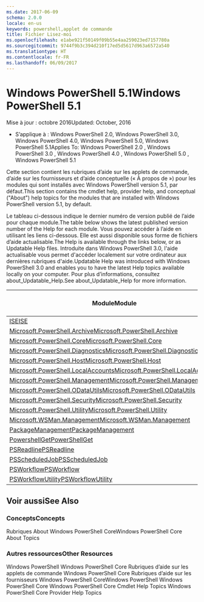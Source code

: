 ```yaml
---
ms.date: 2017-06-09
schema: 2.0.0
locale: en-us
keywords: powershell,applet de commande
title: Fichier Lisez-moi
ms.openlocfilehash: e1abe921f50149f09b55e4aa259023ed7157780a
ms.sourcegitcommit: 9744f9b3c394d210f17ed5d5617d963a6572a540
ms.translationtype: HT
ms.contentlocale: fr-FR
ms.lasthandoff: 06/09/2017
---
```

# <a name="windows-powershell-51"></a><span data-ttu-id="4cdb9-103">Windows PowerShell 5.1</span><span class="sxs-lookup"><span data-stu-id="4cdb9-103">Windows PowerShell 5.1</span></span>

<span data-ttu-id="4cdb9-104">Mise à jour : octobre 2016</span><span class="sxs-lookup"><span data-stu-id="4cdb9-104">Updated: October, 2016</span></span>
- <span data-ttu-id="4cdb9-105">S’applique à : Windows PowerShell 2.0, Windows PowerShell 3.0, Windows PowerShell 4.0, Windows PowerShell 5.0, Windows PowerShell 5.1</span><span class="sxs-lookup"><span data-stu-id="4cdb9-105">Applies To: Windows PowerShell 2.0 , Windows PowerShell 3.0 , Windows PowerShell 4.0 , Windows PowerShell 5.0 , Windows PowerShell 5.1</span></span>

<span data-ttu-id="4cdb9-106">Cette section contient les rubriques d’aide sur les applets de commande, d’aide sur les fournisseurs et d’aide conceptuelle (« À propos de ») pour les modules qui sont installés avec Windows PowerShell version 5.1, par défaut.</span><span class="sxs-lookup"><span data-stu-id="4cdb9-106">This section contains the cmdlet help, provider help, and conceptual ("About") help topics for the modules that are installed with Windows PowerShell version 5.1, by default.</span></span>

<span data-ttu-id="4cdb9-107">Le tableau ci-dessous indique le dernier numéro de version publié de l’aide pour chaque module.</span><span class="sxs-lookup"><span data-stu-id="4cdb9-107">The table below shows the latest published version number of the Help for each module.</span></span>
<span data-ttu-id="4cdb9-108">Vous pouvez accéder à l’aide en utilisant les liens ci-dessous. Elle est aussi disponible sous forme de fichiers d’aide actualisable.</span><span class="sxs-lookup"><span data-stu-id="4cdb9-108">The Help is available through the links below, or as Updatable Help files.</span></span>
<span data-ttu-id="4cdb9-109">Introduite dans Windows PowerShell 3.0, l'aide actualisable vous permet d'accéder localement sur votre ordinateur aux dernières rubriques d'aide.</span><span class="sxs-lookup"><span data-stu-id="4cdb9-109">Updatable Help was introduced with Windows PowerShell 3.0 and enables you to have the latest Help topics available locally on your computer.</span></span>
<span data-ttu-id="4cdb9-110">Pour plus d’informations, consultez about_Updatable_Help.</span><span class="sxs-lookup"><span data-stu-id="4cdb9-110">See about_Updatable_Help for more information.</span></span>

<span data-ttu-id="4cdb9-111">Module</span><span class="sxs-lookup"><span data-stu-id="4cdb9-111">Module</span></span> | <span data-ttu-id="4cdb9-112">Dernière version</span><span class="sxs-lookup"><span data-stu-id="4cdb9-112">Latest Version</span></span>
----------------------------- | --------------
[<span data-ttu-id="4cdb9-113">ISE</span><span class="sxs-lookup"><span data-stu-id="4cdb9-113">ISE</span></span>](ISE/ISE.md) |<span data-ttu-id="4cdb9-114">5.1.0.0</span><span class="sxs-lookup"><span data-stu-id="4cdb9-114">5.1.0.0</span></span>
[<span data-ttu-id="4cdb9-115">Microsoft.PowerShell.Archive</span><span class="sxs-lookup"><span data-stu-id="4cdb9-115">Microsoft.PowerShell.Archive</span></span>](Microsoft.PowerShell.Archive/Microsoft.PowerShell.Archive.md) |<span data-ttu-id="4cdb9-116">5.1.0.0</span><span class="sxs-lookup"><span data-stu-id="4cdb9-116">5.1.0.0</span></span>
[<span data-ttu-id="4cdb9-117">Microsoft.PowerShell.Core</span><span class="sxs-lookup"><span data-stu-id="4cdb9-117">Microsoft.PowerShell.Core</span></span>](Microsoft.PowerShell.Core/Microsoft.PowerShell.Core.md) |<span data-ttu-id="4cdb9-118">5.1.0.0</span><span class="sxs-lookup"><span data-stu-id="4cdb9-118">5.1.0.0</span></span>
[<span data-ttu-id="4cdb9-119">Microsoft.PowerShell.Diagnostics</span><span class="sxs-lookup"><span data-stu-id="4cdb9-119">Microsoft.PowerShell.Diagnostics</span></span>](Microsoft.PowerShell.Diagnostics/Microsoft.PowerShell.Diagnostics.md) |<span data-ttu-id="4cdb9-120">5.1.0.0</span><span class="sxs-lookup"><span data-stu-id="4cdb9-120">5.1.0.0</span></span>
[<span data-ttu-id="4cdb9-121">Microsoft.PowerShell.Host</span><span class="sxs-lookup"><span data-stu-id="4cdb9-121">Microsoft.PowerShell.Host</span></span>](Microsoft.PowerShell.Host/Microsoft.PowerShell.Host.md) |<span data-ttu-id="4cdb9-122">5.1.0.0</span><span class="sxs-lookup"><span data-stu-id="4cdb9-122">5.1.0.0</span></span>
[<span data-ttu-id="4cdb9-123">Microsoft.PowerShell.LocalAccounts</span><span class="sxs-lookup"><span data-stu-id="4cdb9-123">Microsoft.PowerShell.LocalAccounts</span></span>](Microsoft.PowerShell.LocalAccounts/Microsoft.PowerShell.LocalAccounts.md) |<span data-ttu-id="4cdb9-124">5.1.0.0</span><span class="sxs-lookup"><span data-stu-id="4cdb9-124">5.1.0.0</span></span>
[<span data-ttu-id="4cdb9-125">Microsoft.PowerShell.Management</span><span class="sxs-lookup"><span data-stu-id="4cdb9-125">Microsoft.PowerShell.Management</span></span>](Microsoft.PowerShell.Management/Microsoft.PowerShell.Management.md) |<span data-ttu-id="4cdb9-126">5.1.0.0</span><span class="sxs-lookup"><span data-stu-id="4cdb9-126">5.1.0.0</span></span>
[<span data-ttu-id="4cdb9-127">Microsoft.PowerShell.ODataUtils</span><span class="sxs-lookup"><span data-stu-id="4cdb9-127">Microsoft.PowerShell.ODataUtils</span></span>](Microsoft.PowerShell.ODataUtils/Microsoft.PowerShell.ODataUtils.md) |<span data-ttu-id="4cdb9-128">5.1.0.0</span><span class="sxs-lookup"><span data-stu-id="4cdb9-128">5.1.0.0</span></span>
[<span data-ttu-id="4cdb9-129">Microsoft.PowerShell.Security</span><span class="sxs-lookup"><span data-stu-id="4cdb9-129">Microsoft.PowerShell.Security</span></span>](Microsoft.PowerShell.Security/Microsoft.PowerShell.Security.md) |<span data-ttu-id="4cdb9-130">5.1.0.0</span><span class="sxs-lookup"><span data-stu-id="4cdb9-130">5.1.0.0</span></span>
[<span data-ttu-id="4cdb9-131">Microsoft.PowerShell.Utility</span><span class="sxs-lookup"><span data-stu-id="4cdb9-131">Microsoft.PowerShell.Utility</span></span>](Microsoft.PowerShell.Utility/Microsoft.PowerShell.Utility.md) |<span data-ttu-id="4cdb9-132">5.1.0.0</span><span class="sxs-lookup"><span data-stu-id="4cdb9-132">5.1.0.0</span></span>
[<span data-ttu-id="4cdb9-133">Microsoft.WSMan.Management</span><span class="sxs-lookup"><span data-stu-id="4cdb9-133">Microsoft.WSMan.Management</span></span>](Microsoft.WSMan.Management/Microsoft.WSMan.Management.md) |<span data-ttu-id="4cdb9-134">5.1.0.0</span><span class="sxs-lookup"><span data-stu-id="4cdb9-134">5.1.0.0</span></span>
[<span data-ttu-id="4cdb9-135">PackageManagement</span><span class="sxs-lookup"><span data-stu-id="4cdb9-135">PackageManagement</span></span>](PackageManagement/PackageManagement.md) |<span data-ttu-id="4cdb9-136">5.1.0.0</span><span class="sxs-lookup"><span data-stu-id="4cdb9-136">5.1.0.0</span></span>
[<span data-ttu-id="4cdb9-137">PowershellGet</span><span class="sxs-lookup"><span data-stu-id="4cdb9-137">PowerShellGet</span></span>](PowerShellGet/PowerShellGet.md) |<span data-ttu-id="4cdb9-138">5.1.0.0</span><span class="sxs-lookup"><span data-stu-id="4cdb9-138">5.1.0.0</span></span>
[<span data-ttu-id="4cdb9-139">PSReadline</span><span class="sxs-lookup"><span data-stu-id="4cdb9-139">PSReadline</span></span>](PSReadline/PSReadline.md) |<span data-ttu-id="4cdb9-140">5.1.0.0</span><span class="sxs-lookup"><span data-stu-id="4cdb9-140">5.1.0.0</span></span>
[<span data-ttu-id="4cdb9-141">PSScheduledJob</span><span class="sxs-lookup"><span data-stu-id="4cdb9-141">PSScheduledJob</span></span>](PSScheduledJob/PSScheduledJob.md) |<span data-ttu-id="4cdb9-142">5.1.0.0</span><span class="sxs-lookup"><span data-stu-id="4cdb9-142">5.1.0.0</span></span>
[<span data-ttu-id="4cdb9-143">PSWorkflow</span><span class="sxs-lookup"><span data-stu-id="4cdb9-143">PSWorkflow</span></span>](PSWorkflow/PSWorkflow.md) |<span data-ttu-id="4cdb9-144">5.1.0.0</span><span class="sxs-lookup"><span data-stu-id="4cdb9-144">5.1.0.0</span></span>
[<span data-ttu-id="4cdb9-145">PSWorkflowUtility</span><span class="sxs-lookup"><span data-stu-id="4cdb9-145">PSWorkflowUtility</span></span>](PSWorkflowUtility/PSWorkflowUtility.md) |<span data-ttu-id="4cdb9-146">5.1.0.0</span><span class="sxs-lookup"><span data-stu-id="4cdb9-146">5.1.0.0</span></span>


##  <a name="see-also"></a><span data-ttu-id="4cdb9-147">Voir aussi</span><span class="sxs-lookup"><span data-stu-id="4cdb9-147">See Also</span></span>
###  <a name="concepts"></a><span data-ttu-id="4cdb9-148">Concepts</span><span class="sxs-lookup"><span data-stu-id="4cdb9-148">Concepts</span></span>
<span data-ttu-id="4cdb9-149">Rubriques About Windows PowerShell Core</span><span class="sxs-lookup"><span data-stu-id="4cdb9-149">Windows PowerShell Core About Topics</span></span>

###  <a name="other-resources"></a><span data-ttu-id="4cdb9-150">Autres ressources</span><span class="sxs-lookup"><span data-stu-id="4cdb9-150">Other Resources</span></span>
<span data-ttu-id="4cdb9-151">Windows PowerShell Windows PowerShell Core Rubriques d’aide sur les applets de commande Windows PowerShell Core Rubriques d’aide sur les fournisseurs Windows PowerShell Core</span><span class="sxs-lookup"><span data-stu-id="4cdb9-151">Windows PowerShell Windows PowerShell Core Windows PowerShell Core Cmdlet Help Topics Windows PowerShell Core Provider Help Topics</span></span>

